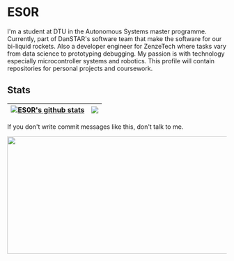 # ES0R

I'm a student at DTU in the Autonomous Systems master programme. Currently, part of DanSTAR's software team that make the software for our bi-liquid rockets. Also a developer engineer for ZenzeTech where tasks vary from data science to prototyping debugging. My passion is with technology especially microcontroller systems and robotics. This profile will contain repositories for personal projects and coursework.

## Stats
| <a href="(https://git.io/streak-stats"><img align="center" src="http://github-readme-streak-stats.herokuapp.com?user=ES0R&theme=dark&hide_border=true&background=000000)" alt="ES0R's github stats" /></a> | <a href="https://github.com/ES0R/github-readme-stats"><img align="center" src="https://github-readme-stats.vercel.app/api/top-langs/?username=ES0R&layout=compact&theme=dark&hide_border=true" /></a> |
| ------------- | ------------- |

If you don't write commit messages like this, don't talk to me.
<p align="center">
  <img src="https://user-images.githubusercontent.com/58563157/215502071-96bd09d2-e22e-4068-b972-fb598979cea0.jpg" width="650" height="270">
</p>


<!---
ES0R/ES0R is a ✨ special ✨ repository because its `README.md` (this file) appears on your GitHub profile.
You can click the Preview link to take a look at your changes.
--->
